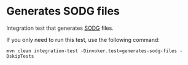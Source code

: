 # Generates SODG files

Integration test that
generates [SODG](https://github.com/objectionary/sodg-maven-plugin) files.

If you only need to run this test, use the following command:

```shell
mvn clean integration-test -Dinvoker.test=generates-sodg-files -DskipTests
```
